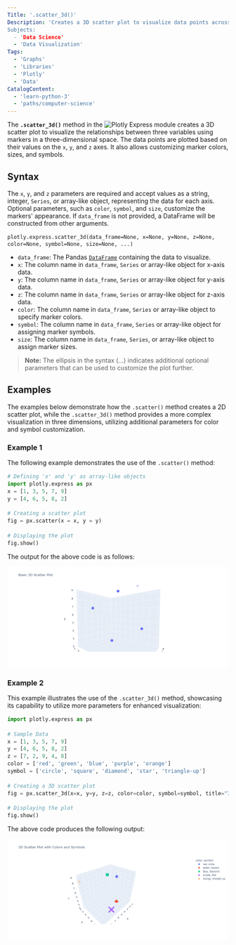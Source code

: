 ```yaml
---
Title: '.scatter_3d()'
Description: 'Creates a 3D scatter plot to visualize data points across three dimensions (x, y, z) with options for color, size, and hover data.
Subjects:
  - 'Data Science'
  - 'Data Visualization'
Tags:
  - 'Graphs'
  - 'Libraries'
  - 'Plotly'
  - 'Data'
CatalogContent:
  - 'learn-python-3'
  - 'paths/computer-science'
---
```


The **`.scatter_3d()`** method in the ![Plotly Express module](https://www.codecademy.com/resources/docs/plotly/express) creates a 3D scatter plot to visualize the relationships between three variables using markers in a three-dimensional space. The data points are plotted based on their values on the `x`, `y`, and `z` axes. It also allows customizing marker colors, sizes, and symbols.

## Syntax

The `x`, `y`, and `z` parameters are required and accept values as a string, integer, `Series`, or array-like object, representing the data for each axis. Optional parameters, such as `color`, `symbol`, and `size`, customize the markers' appearance. If `data_frame` is not provided, a DataFrame will be constructed from other arguments.


```pseudo
plotly.express.scatter_3d(data_frame=None, x=None, y=None, z=None, color=None, symbol=None, size=None, ...)
```

- `data_frame`: The Pandas [`DataFrame`](https://www.codecademy.com/resources/docs/pandas/dataframe) containing the data to visualize.
- `x`: The column name in `data_frame`, `Series` or array-like object for x-axis data.
- `y`: The column name in `data_frame`, `Series` or array-like object for y-axis data.
- `z`: The column name in `data_frame`, `Series` or array-like object for z-axis data.
- `color`: The column name in `data_frame`, `Series` or array-like object to specify marker colors.
- `symbol`: The column name in `data_frame`, `Series` or array-like object for assigning marker symbols.
- `size`: The column name in `data_frame`, `Series`, or array-like object to assign marker sizes.

> **Note:** The ellipsis in the syntax (...) indicates additional optional parameters that can be used to customize the plot further.

## Examples


The examples below demonstrate how the `.scatter()` method creates a 2D scatter plot, while the `.scatter_3d()` method provides a more complex visualization in three dimensions, utilizing additional parameters for color and symbol customization.

### Example 1

The following example demonstrates the use of the `.scatter()` method:

```py
# Defining 'x' and 'y' as array-like objects
import plotly.express as px
x = [1, 3, 5, 7, 9]
y = [4, 6, 5, 8, 2]

# Creating a scatter plot
fig = px.scatter(x = x, y = y)

# Displaying the plot
fig.show()
```

The output for the above code is as follows:

![The output for the above example](https://raw.githubusercontent.com/Codecademy/docs/main/media/plotlyScatter3dOutput1.png)

### Example 2

This example illustrates the use of the `.scatter_3d()` method, showcasing its capability to utilize more parameters for enhanced visualization:

```py
import plotly.express as px

# Sample Data
x = [1, 3, 5, 7, 9]
y = [4, 6, 5, 8, 2]
z = [7, 2, 9, 4, 8]
color = ['red', 'green', 'blue', 'purple', 'orange']
symbol = ['circle', 'square', 'diamond', 'star', 'triangle-up']

# Creating a 3D scatter plot
fig = px.scatter_3d(x=x, y=y, z=z, color=color, symbol=symbol, title="3D Scatter Plot with Colors and Symbols")

# Displaying the plot
fig.show()
```

The above code produces the following output:

![The output for the above example](https://raw.githubusercontent.com/Codecademy/docs/main/media/plotlyScatter3dOutput2.png)
